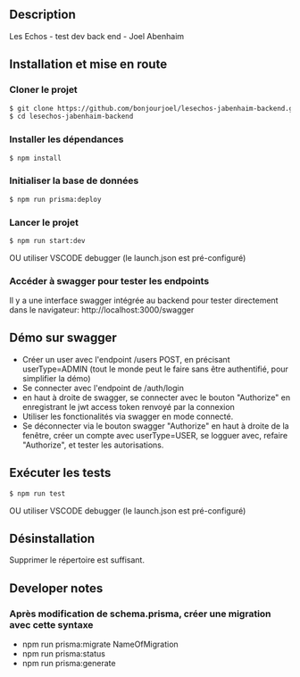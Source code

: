 ## Description

Les Echos - test dev back end - Joel Abenhaim

## Installation et mise en route

### Cloner le projet

```bash
$ git clone https://github.com/bonjourjoel/lesechos-jabenhaim-backend.git
$ cd lesechos-jabenhaim-backend
```

### Installer les dépendances

```bash
$ npm install
```

### Initialiser la base de données

```bash
$ npm run prisma:deploy
```

### Lancer le projet

```bash
$ npm run start:dev
```

OU utiliser VSCODE debugger (le launch.json est pré-configuré)

### Accéder à swagger pour tester les endpoints

Il y a une interface swagger intégrée au backend pour tester directement dans le navigateur:
http://localhost:3000/swagger

## Démo sur swagger

- Créer un user avec l'endpoint /users POST, en précisant userType=ADMIN (tout le monde peut le faire sans être authentifié, pour simplifier la démo)
- Se connecter avec l'endpoint de /auth/login
- en haut à droite de swagger, se connecter avec le bouton "Authorize" en enregistrant le jwt access token renvoyé par la connexion
- Utiliser les fonctionalités via swagger en mode connecté.
- Se déconnecter via le bouton swagger "Authorize" en haut à droite de la fenêtre, créer un compte avec userType=USER, se logguer avec, refaire "Authorize", et tester les autorisations.

## Exécuter les tests

```bash
$ npm run test
```

OU utiliser VSCODE debugger (le launch.json est pré-configuré)

## Désinstallation

Supprimer le répertoire est suffisant.

## Developer notes

### Après modification de schema.prisma, créer une migration avec cette syntaxe

- npm run prisma:migrate NameOfMigration
- npm run prisma:status
- npm run prisma:generate

